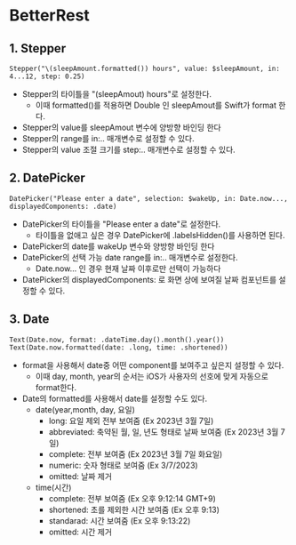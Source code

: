 # BetterRest

## 1. Stepper
```
Stepper("\(sleepAmount.formatted()) hours", value: $sleepAmount, in: 4...12, step: 0.25)
```
+ Stepper의 타이틀을 "\(sleepAmout) hours"로 설정한다.
   + 이때 formatted()를 적용하면 Double 인 sleepAmout를 Swift가 format 한다.
+ Stepper의 value를 sleepAmout 변수에 양방향 바인딩 한다
+ Stepper의 range를 in:.. 매개변수로 설정할 수 있다.
+ Stepper의 value 조절 크기를 step:.. 매개변수로 설정할 수 있다.

## 2. DatePicker
```
DatePicker("Please enter a date", selection: $wakeUp, in: Date.now..., displayedComponents: .date)
```
+ DatePicker의 타이틀을 "Please enter a date"로 설정한다.
  + 타이틀을 없애고 싶은 경우 DatePicker에 .labelsHidden()를 사용하면 된다.   
+ DatePicker의 date를 wakeUp 변수와 양방향 바인딩 한다
+ DatePicker의 선택 가능 date range를 in:.. 매개변수로 설정한다.
  + Date.now... 인 경우 현재 날짜 이후로만 선택이 가능하다
+ DatePicker의 displayedComponents: 로 화면 상에 보여질 날짜 컴포넌트를 설정할 수 있다.

## 3. Date 
```
Text(Date.now, format: .dateTime.day().month().year())
Text(Date.now.formatted(date: .long, time: .shortened))
```
+ format을 사용해서 date중 어떤 component를 보여주고 싶은지 설정할 수 있다.
  + 이때 day, month, year의 순서는 iOS가 사용자의 선호에 맞게 자동으로 format한다.   
+ Date의 formatted를 사용해서 date를 설정할 수도 있다.
  + date(year,month, day, 요일)
    + long: 요일 제외 전부 보여줌 (Ex 2023년 3월 7일)
    + abbreviated: 축약된 월, 일, 년도 형태로 날짜 보여줌 (Ex 2023년 3월 7일)
    + complete: 전부 보여줌 (Ex 2023년 3월 7일 화요일)
    + numeric: 숫자 형태로 보여줌 (Ex 3/7/2023)
    + omitted: 날짜 제거
  + time(시간)
    + complete: 전부 보여줌 (Ex 오후 9:12:14 GMT+9)
    + shortened: 초를 제외한 시간 보여줌 (Ex 오후 9:13)
    + standarad: 시간 보여줌 (Ex 오후 9:13:22)
    + omitted: 시간 제거
 
